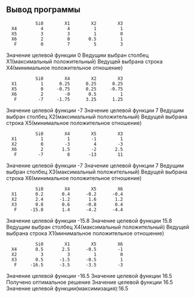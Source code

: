 ## Вывод программы
               Si0        X1        X2        X3  
      X4         4         4         1         1  
      X5         3         3         1         0  
      X6         2         0       0.5         1  
       F         0         7         5         3  
Значение целевой функции 0
Ведущим выбран столбец X1(максимальный положительный)
Ведущей выбрана строка X4(минимальное положительное отношение)

               Si0        X4        X2        X3  
      X1         1      0.25      0.25      0.25  
      X5         0     -0.75      0.25     -0.75  
      X6         2        -0       0.5         1  
       F        -7     -1.75      3.25      1.25  
Значение целевой функции -7
Значение целевой функции 7
Ведущим выбран столбец X2(максимальный положительный)
Ведущей выбрана строка X5(минимальное положительное отношение)

               Si0        X4        X5        X3  
      X1         1         1        -1         1  
      X2         0        -3         4        -3  
      X6         2       1.5        -2       2.5  
       F        -7         8       -13        11  
Значение целевой функции -7
Значение целевой функции 7
Ведущим выбран столбец X3(максимальный положительный)
Ведущей выбрана строка X6(минимальное положительное отношение)

               Si0        X4        X5        X6  
      X1       0.2       0.4      -0.2      -0.4  
      X2       2.4      -1.2       1.6       1.2  
      X3       0.8       0.6      -0.8       0.4  
       F     -15.8       1.4      -4.2      -4.4  
Значение целевой функции -15.8
Значение целевой функции 15.8
Ведущим выбран столбец X4(максимальный положительный)
Ведущей выбрана строка X1(минимальное положительное отношение)

               Si0        X1        X5        X6  
      X4       0.5       2.5      -0.5        -1  
      X2         3         3         1         0  
      X3       0.5      -1.5      -0.5         1  
       F     -16.5      -3.5      -3.5        -3  
Значение целевой функции -16.5
Значение целевой функции 16.5
Получено оптимальное решение
Значение целевой функции 16.5
Значение целевой функции(максимизация):16.5

